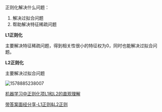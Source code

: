 正则化解决什么问题：

1. 解决过拟合问题
2. 帮助解决特征稀疏问题



**L1正则化**

主要解决特征稀疏问题，得到相关性很小的特征权为0，同时也能解决过拟合问题。



**L2正则化**

主要解决过拟合问题

![1578885238007](../../../../projectdocsmyimages/1578885238007-1579594983906.png)



[机器学习中正则化项L1和L2的直观理解](https://zhuanlan.zhihu.com/p/50142573)

[带答案面经分享-L1正则&L2正则](https://cloud.tencent.com/developer/article/1456966)

